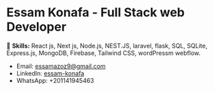 # Essam Konafa - Full Stack web Developer
🚀 **Skills:** React js, Next js, Node.js, NEST.JS, laravel, flask, SQL, SQLite, Express.js, MongoDB, Firebase, Tailwind CSS, wordPressm webflow.   
- Email: essamazoz9@gmail.com   
- LinkedIn: [essam-konafa](https://www.linkedin.com/in/essam-konafa-589310286/)
- WhatsApp: +201141945463
